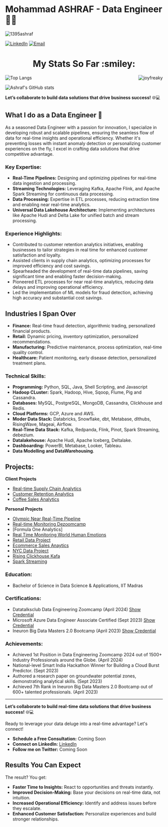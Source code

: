 # Mohammad ASHRAF - Data Engineer 👨‍💻

<p align="left"> <img src="https://komarev.com/ghpvc/?username=ashraf1395&label=Profile%20views&color=0e75b6&style=flat" alt="1395ashraf" /> </p>

[![LinkedIn](https://img.shields.io/badge/LinkedIn-Connect-blue)](https://linkedin.com/in/ashraf1395)
[![Email](https://img.shields.io/badge/Email-Contact%20Me-green)](mailto:1395ashraf@gmail.com)

<h1 align="center">My Stats So Far  :smiley:</h1>
<p><img align="right" src="https://github-readme-streak-stats.herokuapp.com/?user=Ashraf1395&" alt="joyfreaky" /></p>

![Top Langs](https://github-readme-stats.vercel.app/api/top-langs/?username=Ashraf1395&size_weight=0.25&count_weight=0.75)

![Ashraf's GitHub stats](https://github-readme-stats.vercel.app/api?username=Ashraf1395&hide=contribs,prs&show_icons=true)

**Let’s collaborate to build data solutions that drive business success!** 🌐💻

## What I do as a Data Engineer 🚀

As a seasoned Data Engineer with a passion for innovation, I specialize in developing robust and scalable pipelines, ensuring the seamless flow of data for real-time insights and operational efficiency. Whether it's preventing losses with instant anomaly detection or personalizing customer experiences on the fly, I excel in crafting data solutions that drive competitive advantage.

### **Key Expertise:**

- **Real-Time Pipelines:** Designing and optimizing pipelines for real-time data ingestion and processing.
- **Streaming Technologies:** Leveraging Kafka, Apache Flink, and Apache Spark Streaming for continuous data processing.
- **Data Processing:** Expertise in ETL processes, reducing extraction time and enabling near real-time analytics.
- **Universal Data Lakehouse Architecture:** Implementing architectures like Apache Hudi and Delta Lake for unified batch and stream processing.

### **Experience Highlights:**

- Contributed to customer retention analytics initiatives, enabling businesses to tailor strategies in real time for enhanced customer satisfaction and loyalty.
- Assisted clients in supply chain analytics, optimizing processes for improved efficiency and cost savings.
- Spearheaded the development of real-time data pipelines, saving significant time and enabling faster decision-making.
- Pioneered ETL processes for near real-time analytics, reducing data delays and improving operational efficiency.
- Led the implementation of ML models for fraud detection, achieving high accuracy and substantial cost savings.

## Industries I Span Over

- **Finance:** Real-time fraud detection, algorithmic trading, personalized financial products.
- **Retail:** Dynamic pricing, inventory optimization, personalized recommendations.
- **Manufacturing:** Predictive maintenance, process optimization, real-time quality control.
- **Healthcare:** Patient monitoring, early disease detection, personalized treatment plans.

### **Technical Skills:**

- **Programming:** Python, SQL, Java, Shell Scripting, and Javascript
- **Hadoop CLuster:** Spark, Hadoop, Hive, Sqoop, Flume, Pig and Cassandra.
- **Databases:** MySQL, PostgreSQL, MongoDB, Cassandra, Clickhouse and Redis.
- **Cloud Platforms:** GCP, Azure and AWS.
- **Moder Data Stack:** Databricks, Snowflake, dbt, Metabase, dlthubs, RisingWave, Mageai, Airflow.
- **Real-Time Data Stack:** Kafka, Redpanda, Flink, Pinot, Spark Streaming, debezium.
- **Datalakehouse:** Apache Hudi, Apache Iceberg, Deltalake. 
- **Dashboarding:** PowerBI, Metabase, Looker, Tableau.
- **Data Modelling and DataWarehousing**.

## **Projects:**

**Client Projects**
-  [Real-time Supply Chain Analytics](https://github.com/Ashraf1395/supply_chain_finance)
-  [Customer Retention Analytics](https://github.com/Ashraf1395/customer_retention_analytics)
-  [Coffee Sales Analytics](www.github.com/Ashraf1395/coffee_production_sales_analytics)

**Personal Projects**
-  [Olympic Near Real-Time Pipeline](https://github.com/Ashraf1395/olympic_data_project)
-  [Real-time Monitoring Dezoomcamp](https://github.com/Ashraf1395/real-time_analytics_dezoomcamp)
-  [Formula One Analytics]
-  [Real Time Monitoring World Human Emotions](https://github.com/Ashraf1395/realtime_monitoring_world_humans_emotions)
-  [Retail Data Project](https://github.com/Ashraf1395/retail-data-project)
-  [Ecommerce Sales Anaytics](https://github.com/Ashraf1395/ecommerce_sales_analytics_aws)
-  [NYC Data Project](https://github.com/Ashraf1395/nyc-taxi-complete-data-project)
-  [Rising Clickhouse Kafa](https://github.com/Ashraf1395/rising_wave_clickhouse_kafka)
-  [Spark Streaming](https://github.com/Ashraf1395/Pipeline_using_spark_streaming)
  
### **Education:**

- Bachelor of Science in Data Science & Applications, IIT Madras

### **Certifications:**

- Datatalksclub Data Engineering Zoomcamp (April 2024) [Show Credential](https://certificate.datatalks.club/dezoomcamp/2024/3f3d9bce21bf8adb8d3238aa00ba3349e5f2e174.pdf)
- Microsoft Azure Data Engineer Associate Certified (Sept 2023) [Show Credential](https://learn.microsoft.com/api/credentials/share/en-us/MohdAshraf-5278/5A10B39357F305B5?sharingId=7CB0F805CBFF6954)
- Ineuron Big Data Masters 2.0 Bootcamp (April 2023) [Show Credential](https://learn.ineuron.ai/certificate/12796082-51c8-476b-8cc7-1f63b839ed60)

### **Achievements:**

- Achieved 1st Position in Data Engineering Zoomcamp 2024 out of 1500+ Industry Professionals around the Globe. (April 2024)
- National-level Smart India Hackathon Winner for Building a Cloud Burst Predictor. (Sept 2023) 
- Authored a research paper on groundwater potential zones, demonstrating analytical skills. (Sept 2023)
- Achieved 7th Rank in Ineuron Big Data Masters 2.0 Bootcamp out of 600+ talented professionals. (April 2023)

---

**Let’s collaborate to build real-time data solutions that drive business success!** 🌐💻

Ready to leverage your data deluge into a real-time advantage? Let's connect!

- **Schedule a Free Consultation:** Coming Soon
- **Connect on LinkedIn:** [LinkedIn](https://linkedin.com/in/ashraf1395)
- **Follow me on Twitter:** Coming Soon

## Results You Can Expect

The result? You get:

- **Faster Time to Insights:** React to opportunities and threats instantly.
- **Improved Decision-Making:** Base your decisions on real-time data, not intuition.
- **Increased Operational Efficiency:** Identify and address issues before they escalate.
- **Enhanced Customer Satisfaction:** Personalize experiences and build stronger relationships.
